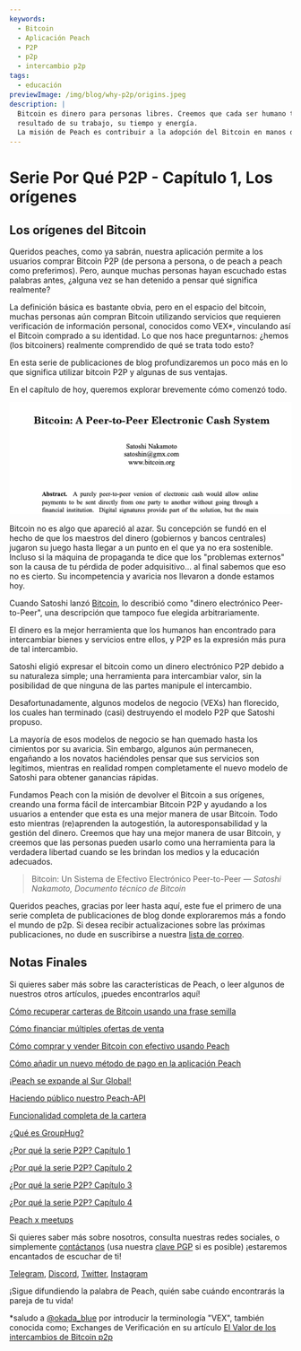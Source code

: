 ```yaml
---
keywords:
  - Bitcoin
  - Aplicación Peach
  - P2P
  - p2p
  - intercambio p2p
tags:
  - educación
previewImage: /img/blog/why-p2p/origins.jpeg
description: |
  Bitcoin es dinero para personas libres. Creemos que cada ser humano tiene el derecho de elegir qué dinero utiliza para almacenar su riqueza, el
  resultado de su trabajo, su tiempo y energía.
  La misión de Peach es contribuir a la adopción del Bitcoin en manos de la gente.
---
```


# Serie Por Qué P2P - Capítulo 1, Los orígenes

## Los orígenes del Bitcoin

Queridos peaches, como ya sabrán, nuestra aplicación permite a los usuarios comprar Bitcoin P2P (de persona a persona, o de peach a peach como preferimos). Pero, aunque muchas personas hayan escuchado estas palabras antes, ¿alguna vez se han detenido a pensar qué significa realmente?

La definición básica es bastante obvia, pero en el espacio del bitcoin, muchas personas aún compran Bitcoin utilizando servicios que requieren verificación de información personal, conocidos como VEX\*, vinculando así el Bitcoin comprado a su identidad. Lo que nos hace preguntarnos: ¿hemos (los bitcoiners) realmente comprendido de qué se trata todo esto?

En esta serie de publicaciones de blog profundizaremos un poco más en lo que significa utilizar bitcoin P2P y algunas de sus ventajas.

En el capítulo de hoy, queremos explorar brevemente cómo comenzó todo.

![bitcoin whitepaper](/img/blog/why-p2p/whitepaper-intro.png)

Bitcoin no es algo que apareció al azar. Su concepción se fundó en el hecho de que los maestros del dinero (gobiernos y bancos centrales) jugaron su juego hasta llegar a un punto en el que ya no era sostenible.
Incluso si la máquina de propaganda te dice que los "problemas externos" son la causa de tu pérdida de poder adquisitivo... al final sabemos que eso no es cierto. Su incompetencia y avaricia nos llevaron a donde estamos hoy.

Cuando Satoshi lanzó [Bitcoin](https://peachbitcoin.com/bitcoin.pdf), lo describió como "dinero electrónico Peer-to-Peer", una descripción que tampoco fue elegida arbitrariamente.

El dinero es la mejor herramienta que los humanos han encontrado para intercambiar bienes y servicios entre ellos, y P2P es la expresión más pura de tal intercambio.

Satoshi eligió expresar el bitcoin como un dinero electrónico P2P debido a su naturaleza simple; una herramienta para intercambiar valor, sin la posibilidad de que ninguna de las partes manipule el intercambio.

Desafortunadamente, algunos modelos de negocio (VEXs) han florecido, los cuales han terminado (casi) destruyendo el modelo P2P que Satoshi propuso.

La mayoría de esos modelos de negocio se han quemado hasta los cimientos por su avaricia. Sin embargo, algunos aún permanecen, engañando a los novatos haciéndoles pensar que sus servicios son legítimos, mientras en realidad rompen completamente el nuevo modelo de Satoshi para obtener ganancias rápidas.

Fundamos Peach con la misión de devolver el Bitcoin a sus orígenes, creando una forma fácil de intercambiar Bitcoin P2P y ayudando a los usuarios a entender que esta es una mejor manera de usar Bitcoin. Todo esto mientras (re)aprenden la autogestión, la autoresponsabilidad y la gestión del dinero.
Creemos que hay una mejor manera de usar Bitcoin, y creemos que las personas pueden usarlo como una herramienta para la verdadera libertad cuando se les brindan los medios y la educación adecuados.

> Bitcoin: Un Sistema de Efectivo Electrónico Peer-to-Peer
> <cite>— Satoshi Nakamoto, Documento técnico de Bitcoin</cite>

Queridos peaches, gracias por leer hasta aquí, este fue el primero de una serie completa de publicaciones de blog donde exploraremos más a fondo el mundo de p2p. Si desea recibir actualizaciones sobre las próximas publicaciones, no dude en suscribirse a nuestra [lista de correo](https://peachbitcoin.com).


## Notas Finales

Si quieres saber más sobre las características de Peach, o leer algunos de nuestros otros artículos, ¡puedes encontrarlos aquí!

[Cómo recuperar carteras de Bitcoin usando una frase semilla](https://peachbitcoin.com/es/blog/how-to-restore-peach-wallet/)

[Cómo financiar múltiples ofertas de venta](https://peachbitcoin.com/es/blog/funding-multiple-sell-offers/)

[Cómo comprar y vender Bitcoin con efectivo usando Peach](https://peachbitcoin.com/es/blog/how-to-buy-and-sell-bitcoin-with-cash-using-peach/)

[Cómo añadir un nuevo método de pago en la aplicación Peach](https://peachbitcoin.com/es/blog/how-to-add-a-payment-method/)

[¡Peach se expande al Sur Global!](https://peachbitcoin.com/es/blog/peach-expands-to-the-global-south/)

[Haciendo público nuestro Peach-API](https://peachbitcoin.com/es/blog/making-our-peach-api-public/)

[Funcionalidad completa de la cartera](https://peachbitcoin.com/es/blog/full-wallet-functionality/)

[¿Qué es GroupHug?](https://peachbitcoin.com/es/blog/group-hug/)

[¿Por qué la serie P2P? Capítulo 1](https://peachbitcoin.com/es/blog/why-p2p-chapter-1/)

[¿Por qué la serie P2P? Capítulo 2](https://peachbitcoin.com/es/blog/why-p2p-chapter-2/)

[¿Por qué la serie P2P? Capítulo 3](https://peachbitcoin.com/es/blog/why-p2p-chapter-3-circular-economies/)

[¿Por qué la serie P2P? Capítulo 4](https://peachbitcoin.com/es/blog/why-p2p-chapter-4-chains-of-trust/)

[Peach x meetups](https://peachbitcoin.com/es/blog/peach-for-meetups/)

Si quieres saber más sobre nosotros, consulta nuestras redes sociales, o simplemente [contáctanos](mailto:hello@peachbitcoin.com) (usa nuestra [clave PGP](https://keys.openpgp.org/vks/v1/by-fingerprint/48339A19645E2E53488E0E5479E1B270FACD1BD2) si es posible) ¡estaremos encantados de escuchar de ti!

[Telegram](https://t.me/peachtopeach), [Discord](https://discord.gg/ypeHz3SW54), [Twitter](https://twitter.com/peachbitcoin), [Instagram](https://instagram.com/peachbitcoin)

¡Sigue difundiendo la palabra de Peach, quién sabe cuándo encontrarás la pareja de tu vida!


\*saludo a [@okada_blue](https://twitter.com/okada_blue) por introducir la terminología "VEX", también conocida como; Exchanges de Verificación en su artículo [El Valor de los intercambios de Bitcoin p2p](https://bitcoinmagazine.com/culture/the-value-of-p2p-bitcoin-exchanges)
